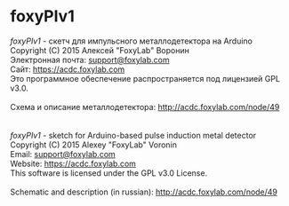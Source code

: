 # foxyPIv1
<i>foxyPIv1</i> - скетч для импульсного металлодетектора на Arduino
Copyright (C) 2015 Алексей "FoxyLab" Воронин<br/>
Электронная почта:    support@foxylab.com<br/>
Сайт:  https://acdc.foxylab.com<br/>
Это программное обеспечение распространяется под лицензией GPL v3.0.<br/><br/>
Схема и описание металлодетектора: http://acdc.foxylab.com/node/49<br/><br/><br/>
<i>foxyPIv1</i> - sketch for Arduino-based pulse induction metal detector
Copyright (C) 2015 Alexey "FoxyLab" Voronin<br/>
Email:    support@foxylab.com<br/>
Website:  https://acdc.foxylab.com<br/>
This software is licensed under the GPL v3.0 License.<br/><br/>
Schematic and description (in russian): http://acdc.foxylab.com/node/49
